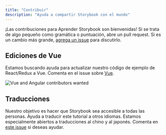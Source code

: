 ```yaml
---
title: "Contribuir"
description: "Ayuda a compartir Storybook con el mundo"
---
```


¡Las contribuciones para Aprender Storybook son bienvenidas! Si se trata de algo pequeño como gramática o puntuación, abre un pull request. Si es un cambio más grande, [agrega un issue](https://github.com/hichroma/learnstorybook.com/issues) para discutirlo.

## Ediciones de Vue

Estamos buscando ayuda para actualizar nuestro código de ejemplo de React/Redux a Vue. Comenta en el issue sobre [Vue](https://github.com/hichroma/learnstorybook.com/issues/1).

![Vue and Angular contributors wanted](/logos-angular-vue.png)

## Traducciones

Nuestro objetivo es hacer que Storybook sea accesible a todas las personas. Ayuda a traducir este tutorial a otros idiomas. Estamos especialmente abiertos a traducciones al chino y al japonés. Comenta en [este issue](https://github.com/hichroma/learnstorybook.com/issues/3) si deseas ayudar.
